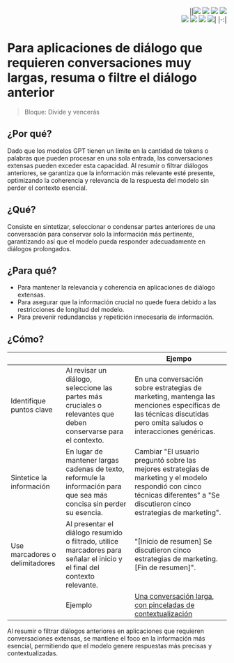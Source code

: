 <div align=right>

||[![](https://img.shields.io/badge/-Inicio-FFF?style=flat&logo=Emlakjet&logoColor=black)](/README.md) [![](https://img.shields.io/badge/-Introducción-FFF?style=flat&logo=abbrobotstudio&logoColor=black)](/documentos/intro.md) [![](https://img.shields.io/badge/-Modelos_de_lenguaje-FFF?style=flat&logo=LiveChat&logoColor=black)](/documentos/LLMs.md) [![](https://img.shields.io/badge/-Panorámica-FFF?style=flat&logo=openstreetmap&logoColor=black)](/documentos/panoramica.md)<br>  [![](https://img.shields.io/badge/-Prompts-FFF?style=flat&logo=Proton&logoColor=black)](/documentos/prompts/README.md) [![](https://img.shields.io/badge/-Ing,_de_prompts-FFF?style=flat&logo=googleearthengine&logoColor=black)](/documentos/ingenieriaDePrompts/README.md) [![](https://img.shields.io/badge/-Patrones-FFF?style=flat&logo=textpattern&logoColor=black)](/documentos/ingenieriaDePrompts/patrones/README.md) [![](https://img.shields.io/badge/-Casos_de_uso-FFF?style=flat&logo=gitbook&logoColor=black)](/documentos/casosDeUso/README.md)|
|-:|

</div>

# Para aplicaciones de diálogo que requieren conversaciones muy largas, resuma o filtre el diálogo anterior

> Bloque: Divide y vencerás

## ¿Por qué?

Dado que los modelos GPT tienen un límite en la cantidad de tokens o palabras que pueden procesar en una sola entrada, las conversaciones extensas pueden exceder esta capacidad. Al resumir o filtrar diálogos anteriores, se garantiza que la información más relevante esté presente, optimizando la coherencia y relevancia de la respuesta del modelo sin perder el contexto esencial.

## ¿Qué?

Consiste en sintetizar, seleccionar o condensar partes anteriores de una conversación para conservar solo la información más pertinente, garantizando así que el modelo pueda responder adecuadamente en diálogos prolongados.

## ¿Para qué?

- Para mantener la relevancia y coherencia en aplicaciones de diálogo extensas.
- Para asegurar que la información crucial no quede fuera debido a las restricciones de longitud del modelo.
- Para prevenir redundancias y repetición innecesaria de información.

## ¿Cómo?

|||Ejempo|
|-|-|-|
Identifique puntos clave|Al revisar un diálogo, seleccione las partes más cruciales o relevantes que deben conservarse para el contexto.|En una conversación sobre estrategias de marketing, mantenga las menciones específicas de las técnicas discutidas pero omita saludos o interacciones genéricas.
|Sintetice la información|En lugar de mantener largas cadenas de texto, reformule la información para que sea más concisa sin perder su esencia.|Cambiar "El usuario preguntó sobre las mejores estrategias de marketing y el modelo respondió con cinco técnicas diferentes" a "Se discutieron cinco estrategias de marketing".
Use marcadores o delimitadores|Al presentar el diálogo resumido o filtrado, utilice marcadores para señalar el inicio y el final del contexto relevante.|"[Inicio de resumen] Se discutieron cinco estrategias de marketing. [Fin de resumen]".
||Ejemplo|[Una conversación larga, con pinceladas de contextualización](https://chat.openai.com/share/b175c472-3421-4be3-b270-aa8df5172557)

Al resumir o filtrar diálogos anteriores en aplicaciones que requieren conversaciones extensas, se mantiene el foco en la información más esencial, permitiendo que el modelo genere respuestas más precisas y contextualizadas.